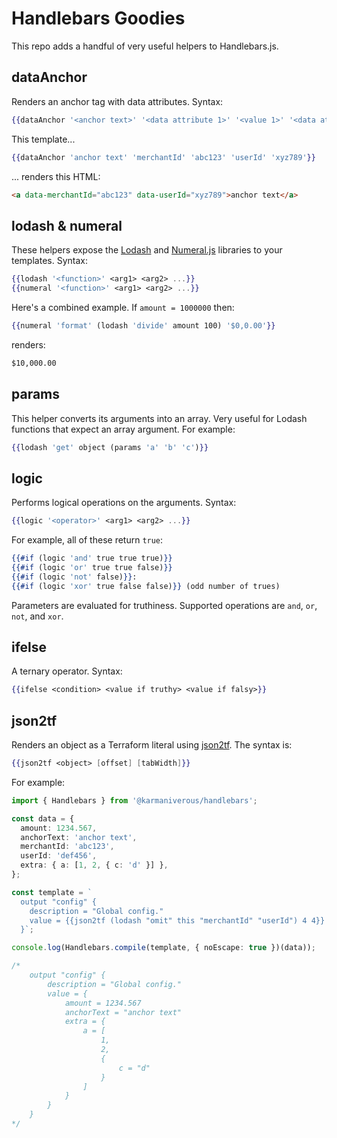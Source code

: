 # Handlebars Goodies

This repo adds a handful of very useful helpers to Handlebars.js.

## dataAnchor

Renders an anchor tag with data attributes. Syntax:

```handlebars
{{dataAnchor '<anchor text>' '<data attribute 1>' '<value 1>' '<data attribute 2>' '<value 2>' ...}}
```

This template...

```handlebars
{{dataAnchor 'anchor text' 'merchantId' 'abc123' 'userId' 'xyz789'}}
```

... renders this HTML:

```html
<a data-merchantId="abc123" data-userId="xyz789">anchor text</a>
```

## lodash & numeral

These helpers expose the [Lodash](https://lodash.com/) and [Numeral.js](http://numeraljs.com/) libraries to your templates. Syntax:

```handlebars
{{lodash '<function>' <arg1> <arg2> ...}}
{{numeral '<function>' <arg1> <arg2> ...}}
```

Here's a combined example. If `amount = 1000000` then:

```handlebars
{{numeral 'format' (lodash 'divide' amount 100) '$0,0.00'}}
```

renders:

```html
$10,000.00
```

## params

This helper converts its arguments into an array. Very useful for Lodash functions that expect an array argument. For example:

```handlebars
{{lodash 'get' object (params 'a' 'b' 'c')}}
```

## logic

Performs logical operations on the arguments. Syntax:

```handlebars
{{logic '<operator>' <arg1> <arg2> ...}}
```

For example, all of these return `true`:

```handlebars
{{#if (logic 'and' true true true)}}
{{#if (logic 'or' true true false)}}
{{#if (logic 'not' false)}}:
{{#if (logic 'xor' true false false)}} (odd number of trues)
```

Parameters are evaluated for truthiness. Supported operations are `and`, `or`, `not`, and `xor`.

## ifelse

A ternary operator. Syntax:

```handlebars
{{ifelse <condition> <value if truthy> <value if falsy>}}
```

## json2tf

Renders an object as a Terraform literal using [json2tf](https://github.com/karmaniverous/json2tf). The syntax is:

```handlebars
{{json2tf <object> [offset] [tabWidth]}}
```

For example:

```ts
import { Handlebars } from '@karmaniverous/handlebars';

const data = {
  amount: 1234.567,
  anchorText: 'anchor text',
  merchantId: 'abc123',
  userId: 'def456',
  extra: { a: [1, 2, { c: 'd' }] },
};

const template = `
  output "config" { 
    description = "Global config." 
    value = {{json2tf (lodash "omit" this "merchantId" "userId") 4 4}} 
  }`;

console.log(Handlebars.compile(template, { noEscape: true })(data));

/*
    output "config" { 
        description = "Global config." 
        value = {
            amount = 1234.567
            anchorText = "anchor text"
            extra = {
                a = [
                    1,
                    2,
                    {
                        c = "d"
                    }
                ]
            }
        } 
    }
*/
```
